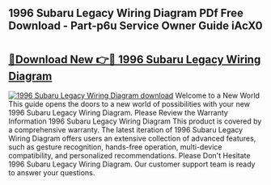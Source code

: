 ## 1996 Subaru Legacy Wiring Diagram PDf Free Download - Part-p6u Service Owner Guide iAcX0

# <h2><a href="http://dfsok1.blite.top/?on=1996+Subaru+Legacy+Wiring+Diagram">🔗Download New 👉🔴 1996 Subaru Legacy Wiring Diagram</a></h2>

[![1996 Subaru Legacy Wiring Diagram download](https://i.imgur.com/lujVjoI.png)](http://dfsok1.blite.top/?on=1996+Subaru+Legacy+Wiring+Diagram)
Welcome to a New World This guide opens the doors to a new world of possibilities with your new 1996 Subaru Legacy Wiring Diagram. Please Review the Warranty Information 1996 Subaru Legacy Wiring Diagram This product is covered by a comprehensive warranty. The latest iteration of 1996 Subaru Legacy Wiring Diagram offers users an extensive collection of advanced features, such as gesture recognition, hands-free operation, multi-device compatibility, and personalized recommendations. Please Don't Hesitate 1996 Subaru Legacy Wiring Diagram. Our customer support team is ready to answer your questions.
